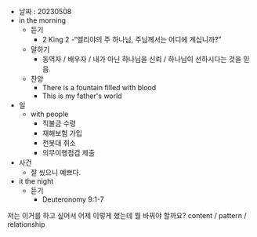 - 날짜 : 20230508
- in the morning
	- 듣기
		- 2 King 2
			-“엘리야의 주 하나님, 주님께서는 어디에 계십니까?”
	- 말하기
		- 동역자 / 배우자 / 내가 아닌 하나님을 신뢰 / 하나님이 선하시다는 것을 믿음.
	- 찬양
		- There is a fountain filled with blood
		- This is my father's world
- 일
	- with people
		- 직불금 수령
		- 재해보험 가입
		- 전봇대 취소
		- 의무이행점검 제출
- 사건
	- 잘 씼으니 예쁘다.
- it the night
	- 듣기
		- Deuteronomy  9:1-7



저는 이거를 하고 싶어서 어제 이렇게 했는데 뭘 바꿔야 할까요?
content / pattern / relationship